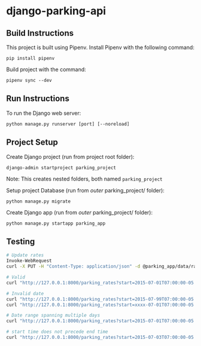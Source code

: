 # django-parking-api

## Build Instructions
This project is built using Pipenv.  Install Pipenv with the following command:

```
pip install pipenv
```

Build project with the command:

```
pipenv sync --dev
```

## Run Instructions
To run the Django web server:
```
python manage.py runserver [port] [--noreload]
```

## Project Setup
Create Django project (run from project root folder):
```
django-admin startproject parking_project
```
Note: This creates nested folders, both named `parking_project`

Setup project Database (run from _outer_ parking_project/ folder):
```
python manage.py migrate
```

Create Django app (run from _outer_ parking_project/ folder):
```
python manage.py startapp parking_app
```

## Testing
```bash
# Update rates
Invoke-WebRequest
curl -X PUT -H "Content-Type: application/json" -d @parking_app/data/rates.json  "http://127.0.0.1:8000/parking_rates"

# Valid
curl "http://127.0.0.1:8000/parking_rates?start=2015-07-01T07:00:00-05:00&end=2015-07-01T12:00:00-05:00"

# Invalid date
curl "http://127.0.0.1:8000/parking_rates?start=2015-07-99T07:00:00-05:00&end=2015-07-01T12:00:00-05:00"
curl "http://127.0.0.1:8000/parking_rates?start=xxxx-07-01T07:00:00-05:00&end=2015-07-01T12:00:00-05:00"

# Date range spanning multiple days
curl "http://127.0.0.1:8000/parking_rates?start=2015-07-01T07:00:00-05:00&end=2015-07-02T12:00:00-05:00"

# start time does not precede end time
curl "http://127.0.0.1:8000/parking_rates?start=2015-07-03T07:00:00-05:00&end=2015-07-02T12:00:00-05:00"
```
